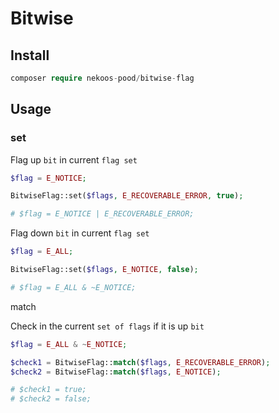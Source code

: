 # Bitwise

## Install

```php
composer require nekoos-pood/bitwise-flag
```

## Usage

### set

Flag up `bit` in current `flag set`

```php
$flag = E_NOTICE;

BitwiseFlag::set($flags, E_RECOVERABLE_ERROR, true);

# $flag = E_NOTICE | E_RECOVERABLE_ERROR;
```

Flag down `bit` in current `flag set`

```php
$flag = E_ALL;

BitwiseFlag::set($flags, E_NOTICE, false);

# $flag = E_ALL & ~E_NOTICE;
```

match

Check in the current `set of flags` if it is up `bit`

```php
$flag = E_ALL & ~E_NOTICE;

$check1 = BitwiseFlag::match($flags, E_RECOVERABLE_ERROR);
$check2 = BitwiseFlag::match($flags, E_NOTICE);

# $check1 = true;
# $check2 = false;
```

